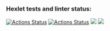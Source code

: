 ### Hexlet tests and linter status:
[![Actions Status](https://github.com/GurevichSergey/java-project-71/workflows/hexlet-check/badge.svg)](https://github.com/GurevichSergey/java-project-71/actions)
[![Actions Status](https://github.com/GurevichSergey/java-project-71/workflows/my-check/badge.svg)](https://github.com/GurevichSergey/java-project-71/actions)
<a href="https://codeclimate.com/github/GurevichSergey/java-project-lvl71/maintainability"><img src="https://api.codeclimate.com/v1/badges/858f6cd7995ae929aae1/maintainability" /></a>
<a href="https://codeclimate.com/github/GurevichSergey/java-project-lvl71/test_coverage"><img src="https://api.codeclimate.com/v1/badges/858f6cd7995ae929aae1/test_coverage" /></a>
